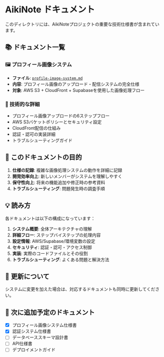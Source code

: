 # AikiNote ドキュメント

このディレクトリには、AikiNoteプロジェクトの重要な技術仕様書が含まれています。

## 📚 ドキュメント一覧

### 🖼️ プロフィール画像システム
- **ファイル**: [`profile-image-system.md`](./profile-image-system.md)
- **内容**: プロフィール画像のアップロード・配信システムの完全仕様
- **対象**: AWS S3 + CloudFront + Supabaseを使用した画像処理フロー

### 🔧 技術的な詳細
- プロフィール画像アップロードの6ステップフロー
- AWS S3バケットポリシーとセキュリティ設定
- CloudFront配信の仕組み
- 認証・認可の実装詳細
- トラブルシューティングガイド

## 🎯 このドキュメントの目的

1. **仕様の記録**: 複雑な画像処理システムの動作を詳細に記録
2. **開発効率向上**: 新しいメンバーがシステムを理解しやすく
3. **保守性向上**: 将来の機能追加や修正時の参考資料
4. **トラブルシューティング**: 問題発生時の調査手順

## 💡 読み方

各ドキュメントは以下の構成になっています：

1. **システム概要**: 全体アーキテクチャの理解
2. **詳細フロー**: ステップバイステップの処理内容
3. **設定情報**: AWS/Supabase/環境変数の設定
4. **セキュリティ**: 認証・認可・アクセス制御
5. **実装**: 実際のコードファイルとその役割
6. **トラブルシューティング**: よくある問題と解決方法

## 🔄 更新について

システムに変更を加えた場合は、対応するドキュメントも同時に更新してください。

## 🚀 次に追加予定のドキュメント

- [x] プロフィール画像システム仕様書
- [x] 認証システム仕様書
- [ ] データベーススキーマ設計書
- [ ] API仕様書
- [ ] デプロイメントガイド